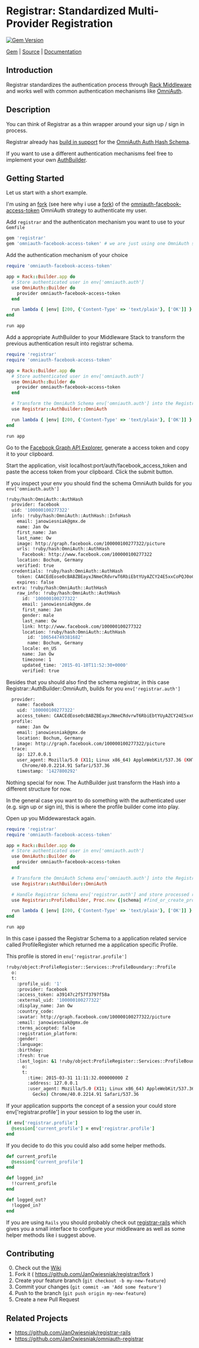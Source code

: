 [github]: https://github.com/JanOwiesniak/registrar
[doc]: http://rubydoc.info/github/JanOwiesniak/registrar/master/file/README.md
[gem]: https://rubygems.org/gems/registrar
[gem-badge]: https://img.shields.io/gem/v/registrar.svg
[rack-playground]: https://github.com/JanOwiesniak/rack-playground/blob/master/lib/app_builder.rb

# Registrar: Standardized Multi-Provider Registration

[![Gem Version][gem-badge]][gem]

[Gem][gem] |
[Source][github] |
[Documentation][doc]

## Introduction

Registrar standardizes the authentication process through [Rack Middleware](https://github.com/rack/rack#available-middleware) and works well with common authentication mechanisms like [OmniAuth](https://github.com/intridea/omniauth).

## Description

You can think of Registrar as a thin wrapper around your sign up / sign in process.

Registrar already has [build in support](https://github.com/JanOwiesniak/registrar/blob/master/lib/registrar/auth_builder/omni_auth.rb) for the [OmniAuth Auth Hash Schema](https://github.com/intridea/omniauth/wiki/Auth-Hash-Schema).

If you want to use a different authentication mechanisms feel free to implement your own [AuthBuilder](https://github.com/JanOwiesniak/registrar/wiki/AuthBuilder).

## Getting Started

Let us start with a short example.

I'm using an [fork](https://github.com/JanOwiesniak/omniauth-facebook-access-token) (see here why i use a [fork](https://github.com/JanOwiesniak/omniauth-facebook-access-token/commit/6df0d75d5b9a3c866eea63d2495da0376091cbbe)) of the [omniauth-facebook-access-token](https://github.com/JanOwiesniak/omniauth-facebook-access-token) OmniAuth strategy to authenticate my user.

Add `registrar` and the authenticaton mechanism you want to use to your `Gemfile`

```ruby
gem 'registrar'
gem 'omniauth-facebook-access-token' # we are just using one OmniAuth strategy here
```

Add the authentication mechanism of your choice

```ruby
require 'omniauth-facebook-access-token'

app = Rack::Builder.app do
  # Store authenticated user in env['omniauth.auth']
  use OmniAuth::Builder do
    provider omniauth-facebook-access-token
  end

  run lambda { |env| [200, {'Content-Type' => 'text/plain'}, ['OK']] }
end

run app
```

Add a appropriate AuthBuilder to your Middleware Stack to transform the previous authentication result into registrar schema.

```ruby
require 'registrar'
require 'omniauth-facebook-access-token'

app = Rack::Builder.app do
  # Store authenticated user in env['omniauth.auth']
  use OmniAuth::Builder do
    provider omniauth-facebook-access-token
  end

  # Transform the OmniAuth Schema env['omniauth.auth'] into the Registrar Schema env['registrar.auth']
  use Registrar::AuthBuilder::OmniAuth

  run lambda { |env| [200, {'Content-Type' => 'text/plain'}, ['OK']] }
end

run app
```

Go to the [Facebook Graph API Explorer](https://developers.facebook.com/tools/explorer/), generate a access token and copy it to your clipboard.

Start the application, visit localhost:port/auth/facebook_access_token and paste the access token from your clipboard. Click the submit button.

If you inspect your env you should find the schema OmniAuth builds for you `env['omniauth.auth']`

```bash
!ruby/hash:OmniAuth::AuthHash
  provider: facebook
  uid: '100000100277322'
  info: !ruby/hash:OmniAuth::AuthHash::InfoHash
    email: janowiesniak@gmx.de
    name: Jan Ow
    first_name: Jan
    last_name: Ow
    image: http://graph.facebook.com/100000100277322/picture
    urls: !ruby/hash:OmniAuth::AuthHash
      Facebook: http://www.facebook.com/100000100277322
    location: Bochum, Germany
    verified: true
  credentials: !ruby/hash:OmniAuth::AuthHash
    token: CAACEdEose0cBABZBEayxJNmeCRdvrwT6RbiEbtYUyAZCY24E5xxCoPQJ0oCVR8XFsUEtTpnMjwrRMwvjliQe2xDRM2c76ONriaNQaMwuAKH1YjQki9lK8evIkN18TqPopB1blbeRuOIkes2l4JQ3Ga7HL9vHXHqhAjcbuZCHKhtOJMulZAN1wfWMlOxF7bBZCW0TdzJz654CW7ErAsIPj
    expires: false
  extra: !ruby/hash:OmniAuth::AuthHash
    raw_info: !ruby/hash:OmniAuth::AuthHash
      id: '100000100277322'
      email: janowiesniak@gmx.de
      first_name: Jan
      gender: male
      last_name: Ow
      link: http://www.facebook.com/100000100277322
      location: !ruby/hash:OmniAuth::AuthHash
        id: '106544749381682'
        name: Bochum, Germany
      locale: en_US
      name: Jan Ow
      timezone: 1
      updated_time: '2015-01-10T11:52:30+0000'
      verified: true
```

Besides that you should also find the schema registrar, in this case Registrar::AuthBuilder::OmniAuth, builds for you `env['registrar.auth']`

```bash
  provider:
    name: facebook
    uid: '100000100277322'
    access_token: CAACEdEose0cBABZBEayxJNmeCRdvrwT6RbiEbtYUyAZCY24E5xxCoPQJ0oCVR8XFsUEtTpnMjwrRMwvjliQe2xDRM2c76ONriaNQaMwuAKH1YjQki9lK8evIkN18TqPopB1blbeRuOIkes2l4JQ3Ga7HL9vHXHqhAjcbuZCHKhtOJMulZAN1wfWMlOxF7bBZCW0TdzJz654CW7ErAsIPj
  profile:
    name: Jan Ow
    email: janowiesniak@gmx.de
    location: Bochum, Germany
    image: http://graph.facebook.com/100000100277322/picture
  trace:
    ip: 127.0.0.1
    user_agent: Mozilla/5.0 (X11; Linux x86_64) AppleWebKit/537.36 (KHTML, like Gecko)
      Chrome/40.0.2214.91 Safari/537.36
    timestamp: '1427800292'
```

Nothing special for now. The AuthBuilder just transform the Hash into a different structure for now.

In the general case you want to do something with the authenticated user (e.g. sign up or sign in), this is where the profile builder come into play.

Open up you Middewarestack again.

```ruby
require 'registrar'
require 'omniauth-facebook-access-token'

app = Rack::Builder.app do
  # Store authenticated user in env['omniauth.auth']
  use OmniAuth::Builder do
    provider omniauth-facebook-access-token
  end

  # Transform the OmniAuth Schema env['omniauth.auth'] into the Registrar Schema env['registrar.auth']
  use Registrar::AuthBuilder::OmniAuth

  # Handle Registrar Schema env['registrar.auth'] and store processed result into env['registrar.profile']
  use Registrar::ProfileBuilder, Proc.new {|schema| #find_or_create_profile_in_persistence }

  run lambda { |env| [200, {'Content-Type' => 'text/plain'}, ['OK']] }
end

run app
```

In this case i passed the Registrar Schema to a application related service called ProfileRegister which returned me a application specific Profile.

This profile is stored in `env['registrar.profile']`

```bash
!ruby/object:ProfileRegister::Services::ProfileBoundary::Profile
  o: 
  t:
    :profile_uid: '1'
    :provider: facebook
    :access_token: a39147c2f57f3797f58a
    :external_uid: '100000100277322'
    :display_name: Jan Ow
    :country_code: 
    :avatar: http://graph.facebook.com/100000100277322/picture
    :email: janowiesniak@gmx.de
    :terms_accepted: false
    :registration_platform: 
    :gender: 
    :language: 
    :birthday: 
    :fresh: true
    :last_login: &1 !ruby/object:ProfileRegister::Services::ProfileBoundary::LastLogin
      o: 
      t:
        :time: 2015-03-31 11:11:32.000000000 Z
        :address: 127.0.0.1
        :user_agent: Mozilla/5.0 (X11; Linux x86_64) AppleWebKit/537.36 (KHTML, like
          Gecko) Chrome/40.0.2214.91 Safari/537.36
```

If your application supports the concept of a session your could store env['registrar.profile'] in your session to log the user in.

```ruby
if env['registrar.profile']
  @session['current_profile'] = env['registrar.profile']
end
```

If you decide to do this you could also add some helper methods.

```ruby
def current_profile
  @session['current_profile']
end

def logged_in?
  !!current_profile
end

def logged_out?
  !logged_in?
end
```

If you are using `Rails` you should probably check out [registrar-rails](https://github.com/JanOwiesniak/registrar-rails) which gives you a small interface to configure your middleware as well as some helper methods like i suggest above.

## Contributing

0. Check out the [Wiki](https://github.com/JanOwiesniak/registrar/wiki)
1. Fork it ( https://github.com/JanOwiesniak/registrar/fork )
2. Create your feature branch (`git checkout -b my-new-feature`)
3. Commit your changes (`git commit -am 'Add some feature'`)
4. Push to the branch (`git push origin my-new-feature`)
5. Create a new Pull Request

## Related Projects

* https://github.com/JanOwiesniak/registrar-rails
* https://github.com/JanOwiesniak/omniauth-registrar
